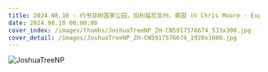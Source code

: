 ```yaml
---
title: 2024.08.10 - 约书亚树国家公园，加利福尼亚州，美国 (© Chris Moore - Exploring Light Photography/TANDEM Stills + Motion)
date: 2024.08.10 00:00:00
cover_index: /images/thumbs/JoshuaTreeNP_ZH-CN5917576674_533x300.jpg
cover_detail: /images/JoshuaTreeNP_ZH-CN5917576674_1920x1080.jpg
---
```


![JoshuaTreeNP](/images/JoshuaTreeNP_ZH-CN5917576674_1920x1080.jpg)
